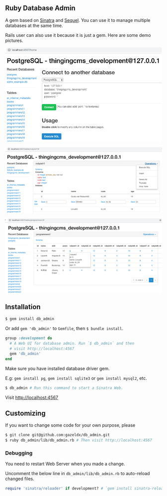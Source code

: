 ## Ruby Database Admin
A gem based on [Sinatra](https://github.com/sinatra/sinatra) and [Sequel](https://github.com/jeremyevans/sequel).
You can use it to manage multiple databases at the same time.

Rails user can also use it because it is just a gem. Here are some demo pictures.

![Demo home](./lib/public/demo_home.png)

![Demo operations](./lib/public/demo_operations.png)

![Demo hover](./lib/public/demo_hover.png)

## Installation
~~~bash
$ gem install db_admin
~~~
Or add `gem 'db_admin'` to `Gemfile`, then `$ bundle install`.
~~~ruby
group :development do 
  # A Web UI for database admin. Run `$ db_admin` and then
  # visit http://localhost:4567
  gem 'db_admin'
end
~~~

Make sure you have installed database driver gem.

E.g: `gem install pg`, `gem install sqlite3` or `gem install mysql2`, etc.

~~~bash
$ db_admin # Run this command to start a Sinatra Web.
~~~
Visit [http://localhost:4567](http://localhost:4567/)

## Customizing
If you want to change some code for your own purpose, please
~~~bash
$ git clone git@github.com:gazeldx/db_admin.git
$ ruby db_admin/lib/db_admin.rb # Then visit http://localhost:4567 
~~~

### Debugging
You need to restart Web Server when you made a change. 

Uncomment the below line in `db_admin/lib/db_admin.rb` to auto-reload changed files.
~~~ruby
require 'sinatra/reloader' if development? # `gem install sinatra-reloader` first. 
~~~
